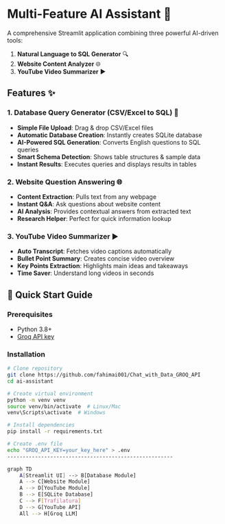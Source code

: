 # Multi-Feature AI Assistant 🤖


A comprehensive Streamlit application combining three powerful AI-driven tools:
1. **Natural Language to SQL Generator** 🔍
2. **Website Content Analyzer** 🌐
3. **YouTube Video Summarizer** ▶️

## Features ✨

### 1. Database Query Generator (CSV/Excel to SQL) 💾
- **Simple File Upload**: Drag & drop CSV/Excel files
- **Automatic Database Creation**: Instantly creates SQLite database
- **AI-Powered SQL Generation**: Converts English questions to SQL queries
- **Smart Schema Detection**: Shows table structures & sample data
- **Instant Results**: Executes queries and displays results in tables

### 2. Website Question Answering 🌐
- **Content Extraction**: Pulls text from any webpage
- **Instant Q&A**: Ask questions about website content
- **AI Analysis**: Provides contextual answers from extracted text
- **Research Helper**: Perfect for quick information lookup

### 3. YouTube Video Summarizer ▶️
- **Auto Transcript**: Fetches video captions automatically
- **Bullet Point Summary**: Creates concise video overview
- **Key Points Extraction**: Highlights main ideas and takeaways
- **Time Saver**: Understand long videos in seconds

## 🚀 Quick Start Guide

### Prerequisites
- Python 3.8+
- [Groq API key](https://console.groq.com/)

### Installation
```bash
# Clone repository
git clone https://github.com/fahimai001/Chat_with_Data_GROQ_API
cd ai-assistant

# Create virtual environment
python -m venv venv
source venv/bin/activate  # Linux/Mac
venv\Scripts\activate  # Windows

# Install dependencies
pip install -r requirements.txt

# Create .env file
echo "GROQ_API_KEY=your_key_here" > .env
------------------------------------------------------

graph TD
    A[Streamlit UI] --> B[Database Module]
    A --> C[Website Module]
    A --> D[YouTube Module]
    B --> E[SQLite Database]
    C --> F[Trafilatura]
    D --> G[YouTube API]
    All --> H[Groq LLM]